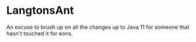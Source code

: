 # LangtonsAnt
An excuse to brush up on all the changes up to Java 11 for someone that hasn't touched it for eons.
